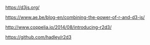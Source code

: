 https://d3js.org/ 


https://www.ae.be/blog-en/combining-the-power-of-r-and-d3-js/

http://www.coppelia.io/2014/08/introducing-r2d3/ 

https://github.com/hadley/r2d3 
